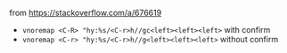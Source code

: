 from https://stackoverflow.com/a/676619
- `vnoremap <C-R> "hy:%s/<C-r>h//gc<left><left><left>` with confirm
- `vnoremap <C-r> "hy:%s/<C-r>h//g<left><left><left>` without confirm